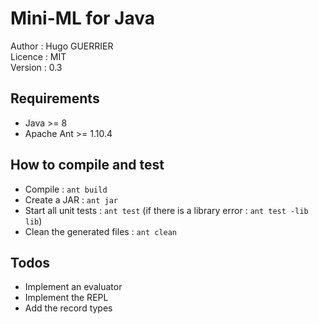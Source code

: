 # Mini-ML for Java

Author : Hugo GUERRIER \
Licence : MIT \
Version : 0.3

## Requirements

* Java >= 8
* Apache Ant >= 1.10.4

## How to compile and test

* Compile : `ant build`
* Create a JAR : `ant jar`
* Start all unit tests : `ant test` (if there is a library error : `ant test -lib lib`)
* Clean the generated files : `ant clean`

## Todos

* Implement an evaluator
* Implement the REPL
* Add the record types